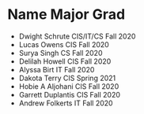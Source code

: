   Name              Major       Grad 
=========================================
+ Dwight Schrute    CIS/IT/CS   Fall 2020
+ Lucas Owens       CIS         Fall 2020
+ Surya Singh       CS          Fall 2020
+ Delilah Howell    CIS         Fall 2020
+ Alyssa Birt       IT          Fall 2020
+ Dakota Terry      CIS       Spring 2021
+ Hobie A Aljohani  CIS         Fall 2020
+ Garrett Duplantis CIS         Fall 2020
+ Andrew  Folkerts  IT          Fall 2020
